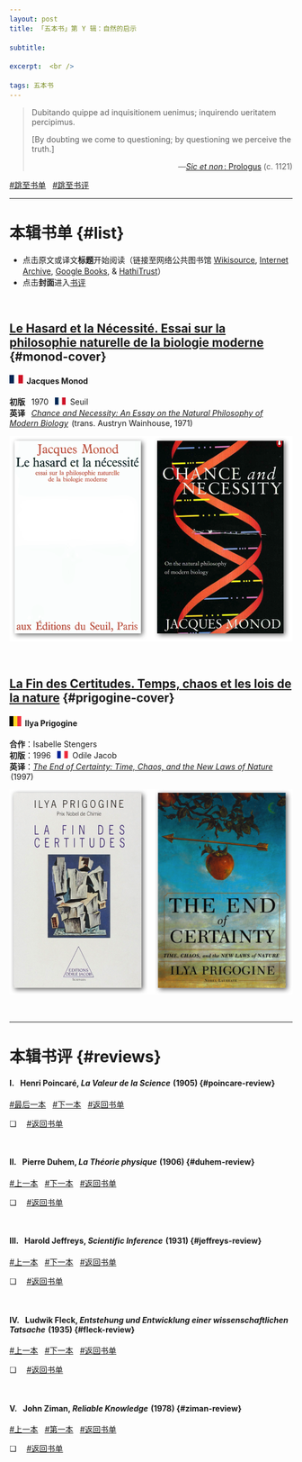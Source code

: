 ```yaml
---
layout: post
title: 「五本书」第 Y 辑：自然的启示

subtitle: 

excerpt:  <br />

tags: 五本书
---
```


> Dubitando quippe ad inquisitionem uenimus; inquirendo ueritatem percipimus. 
>
> [By doubting we come to questioning; by questioning we perceive the truth.]
 > <p align="right">—<a href="https://la.wikisource.org/wiki/Sic_et_non"><em>Sic et non</em><span style="font-size:0.5em">&nbsp;</span>: Prologus</a> (c. 1121) 

[#跳至书单](#list) &nbsp; [#跳至书评](#intros)
<br>

----

# 本辑书单 {#list}

- 点击原文或译文**标题**开始阅读（链接至网络公共图书馆 [Wikisource](https://wikisource.org/wiki/Main_Page), [Internet Archive](https://archive.org/), [Google Books](https://books.google.com/), & [HathiTrust](https://www.hathitrust.org/)）
- 点击**封面**进入[书评](#reviews)

<br>


## [Le Hasard et la Nécessité. Essai sur la philosophie naturelle de la biologie moderne](https://babel.hathitrust.org/cgi/pt?id=mdp.39015004155936) {#monod-cover}

#### <img src="/assets/img/flags/fr_da.png" width="23.5"/>&ensp;Jacques Monod

**初版**&ensp; 1970 &ensp;<img src="/assets/img/flags/fr_da.png" width="19.5"/>&nbsp; Seuil <br>
**英译**&ensp; [_Chance and Necessity: An Essay on the Natural Philosophy of Modern Biology_](https://archive.org/details/chancenecessity00mono/mode/2up) <span style="font-size:0.5em">&nbsp;</span>(trans. Austryn Wainhouse, 1971)

[<img src="/assets/img/books/monod.png" width="800"/>](#monod-review)

<br/>


## [La Fin des Certitudes. Temps, chaos et les lois de la nature](https://www.odilejacob.fr/catalogue/sciences/physique-chimie/fin-des-certitudes_9782738103307.php) {#prigogine-cover}

#### <img src="/assets/img/flags/be.png" width="20.5"/>&ensp;Ilya Prigogine

**合作**：Isabelle Stengers <br/>
**初版**：1996 &ensp;<img src="/assets/img/flags/fr_li.png" width="19.5"/>&nbsp; 
Odile Jacob <br/>
**英译**：[_The End of Certainty: Time, Chaos, and the New Laws of Nature_](https://www.simonandschuster.com/books/The-End-of-Certainty/Ilya-Prigogine/9780684837055) <span style="font-size:0.5em">&nbsp;</span>(1997)

[<img src="/assets/img/books/prigogine.png" width="800"/>](#prigogine-review)

<br/>


----

# 本辑书评 {#reviews}

#### I.&ensp; Henri Poincaré, _La Valeur de la Science_<span style="font-size:0.67em">&ensp;</span>(1905) {#poincare-review}

[#最后一本](#ziman-intro) &nbsp;
[#下一本](#duhem-intro) &nbsp;
[#返回书单](#poincare-cover)

❏ &emsp;[#返回书单](#poincare-cover)

<br>


#### II.&ensp; Pierre Duhem, _La Théorie physique_<span style="font-size:0.67em">&ensp;</span>(1906) {#duhem-review}

[#上一本](#poincare-intro) &nbsp;
[#下一本](#jeffreys-intro) &nbsp;
[#返回书单](#duhem-cover)

❏ &emsp;[#返回书单](#duhem-cover)

<br>


#### III.&ensp; Harold Jeffreys, _Scientific Inference_<span style="font-size:0.67em">&ensp;</span>(1931) {#jeffreys-review}

[#上一本](#duhem-intro) &nbsp;
[#下一本](#fleck-intro) &nbsp;
[#返回书单](#jeffreys-cover)

❏ &emsp;[#返回书单](#jeffreys-cover)

<br>


#### IV.&ensp; Ludwik Fleck, _Entstehung und Entwicklung einer wissenschaftlichen Tatsache_<span style="font-size:0.67em">&ensp;</span>(1935) {#fleck-review}

[#上一本](#jeffreys-intro) &nbsp;
[#下一本](#ziman-intro) &nbsp;
[#返回书单](#fleck-cover)

❏ &emsp;[#返回书单](#fleck-cover)

<br>


#### V.&ensp; John Ziman, _Reliable Knowledge_<span style="font-size:0.67em">&ensp;</span>(1978) {#ziman-review}

[#上一本](#fleck-intro) &nbsp;
[#第一本](#poincare-intro) &nbsp;
[#返回书单](#ziman-cover)

❏ &emsp;[#返回书单](#ziman-cover)

<br>

